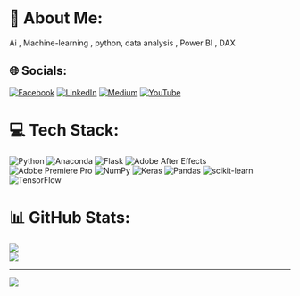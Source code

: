 # 💫 About Me:
Ai , Machine-learning , python, data analysis , Power BI , DAX 


## 🌐 Socials:
[![Facebook](https://img.shields.io/badge/Facebook-%231877F2.svg?logo=Facebook&logoColor=white)](https://facebook.com/samarth_4_real) [![LinkedIn](https://img.shields.io/badge/LinkedIn-%230077B5.svg?logo=linkedin&logoColor=white)](https://linkedin.com/in/samarthborade) [![Medium](https://img.shields.io/badge/Medium-12100E?logo=medium&logoColor=white)](https://medium.com/@samarthborade007) [![YouTube](https://img.shields.io/badge/YouTube-%23FF0000.svg?logo=YouTube&logoColor=white)](https://youtube.com/@samarthborade7721) 

# 💻 Tech Stack:
![Python](https://img.shields.io/badge/python-3670A0?style=for-the-badge&logo=python&logoColor=ffdd54) ![Anaconda](https://img.shields.io/badge/Anaconda-%2344A833.svg?style=for-the-badge&logo=anaconda&logoColor=white) ![Flask](https://img.shields.io/badge/flask-%23000.svg?style=for-the-badge&logo=flask&logoColor=white) ![Adobe After Effects](https://img.shields.io/badge/Adobe%20After%20Effects-9999FF.svg?style=for-the-badge&logo=Adobe%20After%20Effects&logoColor=white) ![Adobe Premiere Pro](https://img.shields.io/badge/Adobe%20Premiere%20Pro-9999FF.svg?style=for-the-badge&logo=Adobe%20Premiere%20Pro&logoColor=white) ![NumPy](https://img.shields.io/badge/numpy-%23013243.svg?style=for-the-badge&logo=numpy&logoColor=white) ![Keras](https://img.shields.io/badge/Keras-%23D00000.svg?style=for-the-badge&logo=Keras&logoColor=white) ![Pandas](https://img.shields.io/badge/pandas-%23150458.svg?style=for-the-badge&logo=pandas&logoColor=white) ![scikit-learn](https://img.shields.io/badge/scikit--learn-%23F7931E.svg?style=for-the-badge&logo=scikit-learn&logoColor=white) ![TensorFlow](https://img.shields.io/badge/TensorFlow-%23FF6F00.svg?style=for-the-badge&logo=TensorFlow&logoColor=white)
# 📊 GitHub Stats:
![](https://github-readme-streak-stats.herokuapp.com/?user=samarthborade007&theme=dark&hide_border=false)<br/>
![](https://github-readme-stats.vercel.app/api/top-langs/?username=samarthborade007&theme=dark&hide_border=false&include_all_commits=false&count_private=false&layout=compact)

---
[![](https://visitcount.itsvg.in/api?id=samarthborade007&icon=0&color=0)](https://visitcount.itsvg.in)

<!-- Proudly created with GPRM ( https://gprm.itsvg.in ) -->
